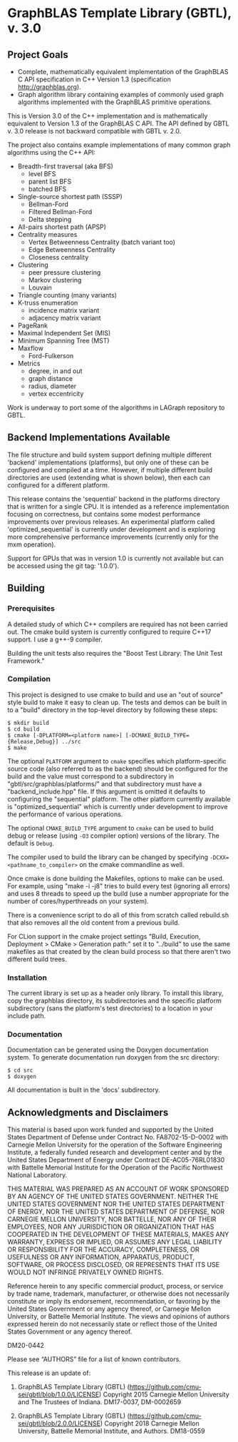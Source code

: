 # GraphBLAS Template Library (GBTL), v. 3.0

## Project Goals

* Complete, mathematically equivalent implementation of the GraphBLAS C API
specification in C++ Version 1.3 (specification http://graphblas.org).
* Graph algorithm library containing examples of commonly used graph
algorithms implemented with the GraphBLAS primitive operations.

This is Version 3.0 of the C++ implementation and is mathematically
equivalent to Version 1.3 of the GraphBLAS C API.  The API defined by
GBTL v. 3.0 release is not backward compatible with GBTL v. 2.0.

The project also contains example implementations of many common graph
algorithms using the C++ API:

* Breadth-first traversal (aka BFS)
  * level BFS
  * parent list BFS
  * batched BFS
* Single-source shortest path (SSSP)
  * Bellman-Ford
  * Filtered Bellman-Ford
  * Delta stepping
* All-pairs shortest path (APSP)
* Centrality measures
  * Vertex Betweenness Centrality (batch variant too)
  * Edge Betweenness Centrality
  * Closeness centrality
* Clustering
  * peer pressure clustering
  * Markov clustering
  * Louvain
* Triangle counting (many variants)
* K-truss enumeration
  * incidence matrix variant
  * adjacency matrix variant
* PageRank
* Maximal Independent Set (MIS)
* Minimum Spanning Tree (MST)
* Maxflow
  * Ford-Fulkerson
* Metrics
  * degree, in and out
  * graph distance
  * radius, diameter
  * vertex eccentricity

Work is underway to port some of the algorithms in LAGraph repository to GBTL.

## Backend Implementations Available

The file structure and build system support defining multiple
different 'backend' implementations (platforms), but only one of these
can be configured and compiled at a time.  However, if multiple
different build directories are used (extending what is shown below),
then each can configured for a different platform.

This release contains the 'sequential' backend in the platforms
directory that is written for a single CPU. It is intended as a
reference implementation focusing on correctness, but contains some
modest performance improvements over previous releases.  An
experimental platform called 'optimized_sequential' is currently under
development and is exploring more comprehensive performance
improvements (currently only for the mxm operation).

Support for GPUs that was in version 1.0 is currently not available
but can be accessed using the git tag: '1.0.0').

## Building

### Prerequisites

A detailed study of which C++ compilers are required has not been
carried out.  The cmake build system is currently configured to
require C++17 support.  I use a g++-9 compiler.

Building the unit tests also requires the "Boost Test Library: The
Unit Test Framework."

### Compilation

This project is designed to use cmake to build and use an "out of
source" style build to make it easy to clean up. The tests and demos can be
built in to a "build" directory in the top-level directory by following
these steps:

```
$ mkdir build
$ cd build
$ cmake [-DPLATFORM=<platform name>] [-DCMAKE_BUILD_TYPE={Release,Debug}] ../src
$ make
```

The optional `PLATFORM` argument to `cmake` specifies which platform-specific
source code (also referred to as the backend) should be configured for the
build and the value must correspond to a subdirectory in
"gbtl/src/graphblas/platforms/" and that subdirectory must have a
"backend_include.hpp" file.  If this argument is omitted it defaults to
configuring the "sequential" platform. The other platform currently available
is "optimized_sequential" which is currently under development to improve the
performance of various operations.

The optional `CMAKE_BUILD_TYPE` argument to `cmake` can be used to build debug
or release (using `-O3` compiler option) versions of the library. The default is
`Debug`.

The compiler used to build the library can be changed by
specifying `-DCXX=<pathname_to_compiler>` on the cmake commandline as well.

Once cmake is done building the Makefiles, options to make can be used.  For
example, using "make -i -j8" tries to build every test (ignoring all errors)
and uses 8 threads to speed up the build (use a number appropriate for the
number of cores/hyperthreads on your system).

There is a convenience script to do all of this from scratch called
rebuild.sh that also removes all the old content from a previous build.

For CLion support in the cmake project settings "Build, Execution,
Deployment > CMake > Generation path:" set it to "../build" to use the
same makefiles as that created by the clean build process so that
there aren't two different build trees.

### Installation

The current library is set up as a header only library.  To install this
library, copy the graphblas directory, its subdirectories and the
specific platform subdirectory (sans the platform's test directories) to
a location in your include path.

### Documentation

Documentation can be generated using the Doxygen documentation system.  To
generate documentation run doxygen from the src directory:

```
$ cd src
$ doxygen
```

All documentation is built in the 'docs' subdirectory.

## Acknowledgments and Disclaimers

This material is based upon work funded and supported by the United
States Department of Defense under Contract No. FA8702-15-D-0002 with
Carnegie Mellon University for the operation of the Software
Engineering Institute, a federally funded research and development
center and by the United States Department of Energy under Contract
DE-AC05-76RL01830 with Battelle Memorial Institute for the Operation
of the Pacific Northwest National Laboratory.

THIS MATERIAL WAS PREPARED AS AN ACCOUNT OF WORK SPONSORED BY AN
AGENCY OF THE UNITED STATES GOVERNMENT.  NEITHER THE UNITED STATES
GOVERNMENT NOR THE UNITED STATES DEPARTMENT OF ENERGY, NOR THE UNITED
STATES DEPARTMENT OF DEFENSE, NOR CARNEGIE MELLON UNIVERSITY, NOR
BATTELLE, NOR ANY OF THEIR EMPLOYEES, NOR ANY JURISDICTION OR
ORGANIZATION THAT HAS COOPERATED IN THE DEVELOPMENT OF THESE
MATERIALS, MAKES ANY WARRANTY, EXPRESS OR IMPLIED, OR ASSUMES ANY
LEGAL LIABILITY OR RESPONSIBILITY FOR THE ACCURACY, COMPLETENESS, OR
USEFULNESS OR ANY INFORMATION, APPARATUS, PRODUCT, SOFTWARE, OR
PROCESS DISCLOSED, OR REPRESENTS THAT ITS USE WOULD NOT INFRINGE
PRIVATELY OWNED RIGHTS.

Reference herein to any specific commercial product, process, or
service by trade name, trademark, manufacturer, or otherwise does not
necessarily constitute or imply its endorsement, recommendation, or
favoring by the United States Government or any agency thereof, or
Carnegie Mellon University, or Battelle Memorial Institute. The views
and opinions of authors expressed herein do not necessarily state or
reflect those of the United States Government or any agency thereof.

DM20-0442

Please see “AUTHORS” file for a list of known contributors.

This release is an update of:

1. GraphBLAS Template Library (GBTL)
(https://github.com/cmu-sei/gbtl/blob/1.0.0/LICENSE) Copyright 2015
Carnegie Mellon University and The Trustees of Indiana. DM17-0037,
DM-0002659

2. GraphBLAS Template Library (GBTL)
(https://github.com/cmu-sei/gbtl/blob/2.0.0/LICENSE) Copyright 2018
Carnegie Mellon University, Battelle Memorial Institute, and Authors.
DM18-0559
